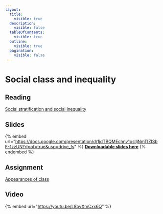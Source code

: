 ```yaml
---
layout:
  title:
    visible: true
  description:
    visible: false
  tableOfContents:
    visible: true
  outline:
    visible: true
  pagination:
    visible: false
---
```


# Social class and inequality

## Reading

[Social stratification and social inequality](https://drive.google.com/open?id=1tWd6zc10-SMQoqCX6tNyvMy1Ykunu9po\&usp=drive\_fs)

## Slides

{% embed url="https://docs.google.com/presentation/d/1jdTBQMEchnv1oslIjNmTIZISbF-1zzUN?rtpof=true&usp=drive_fs" %}
[**Downloadable slides here**](https://docs.google.com/presentation/d/1jdTBQMEchnv1oslIjNmTIZISbF-1zzUN?rtpof=true\&usp=drive\_fs)
{% endembed %}

## Assignment

[Appearances of class](https://docs.google.com/document/d/1jfZQjyT6TXTG1H9fDFgDfY3yFt5Sd5h2?rtpof=true\&usp=drive\_fs)

## Video

{% embed url="https://youtu.be/L8bvXmCxx6Q" %}
